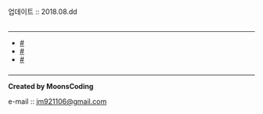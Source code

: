 
<div class="pull-right">  업데이트 :: 2018.08.dd </div><br>

---

<!-- @import "[TOC]" {cmd="toc" depthFrom=1 depthTo=6 orderedList=false} -->
<!-- code_chunk_output -->

* [#](#)
* [#](#-1)
* [#](#-2)

<!-- /code_chunk_output -->

###

###

###


---

**Created by MoonsCoding**

e-mail :: jm921106@gmail.com
